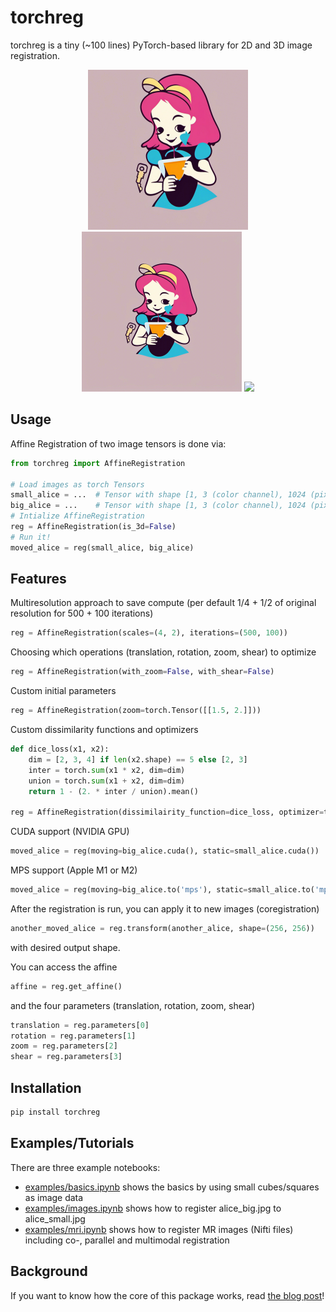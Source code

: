 # torchreg

torchreg is a tiny (~100 lines) PyTorch-based library for 2D and 3D image registration.

<p float="left", align="center">
<img src="https://github.com/codingfisch/torchreg/blob/main/examples/alice_big.jpg" width="256"/>
<img src="https://github.com/codingfisch/torchreg/blob/main/examples/alice_small.jpg" width="256"/>
<img src="https://github.com/codingfisch/torchreg/assets/55840648/ddc495fb-f5be-4bba-a8ab-c474a85a34ff" width="256"/>
</p>

## Usage
Affine Registration of two image tensors is done via:
```python
from torchreg import AffineRegistration

# Load images as torch Tensors
small_alice = ...  # Tensor with shape [1, 3 (color channel), 1024 (pixel), 1024 (pixel)]
big_alice = ...    # Tensor with shape [1, 3 (color channel), 1024 (pixel), 1024 (pixel)]
# Intialize AffineRegistration
reg = AffineRegistration(is_3d=False)
# Run it!
moved_alice = reg(small_alice, big_alice)
```

## Features

Multiresolution approach to save compute (per default 1/4 + 1/2 of original resolution for 500 + 100 iterations)
```python
reg = AffineRegistration(scales=(4, 2), iterations=(500, 100))
```
Choosing which operations (translation, rotation, zoom, shear) to optimize
```python
reg = AffineRegistration(with_zoom=False, with_shear=False)
```
Custom initial parameters
```python
reg = AffineRegistration(zoom=torch.Tensor([[1.5, 2.]]))
```
Custom dissimilarity functions and optimizers
```python
def dice_loss(x1, x2):
    dim = [2, 3, 4] if len(x2.shape) == 5 else [2, 3]
    inter = torch.sum(x1 * x2, dim=dim)
    union = torch.sum(x1 + x2, dim=dim)
    return 1 - (2. * inter / union).mean()

reg = AffineRegistration(dissimilairity_function=dice_loss, optimizer=torch.optim.Adam)
```
CUDA support (NVIDIA GPU)
```python
moved_alice = reg(moving=big_alice.cuda(), static=small_alice.cuda())
```
MPS support (Apple M1 or M2)
```python
moved_alice = reg(moving=big_alice.to('mps'), static=small_alice.to('mps'))
```

After the registration is run, you can apply it to new images (coregistration)
```python
another_moved_alice = reg.transform(another_alice, shape=(256, 256))
```
with desired output shape.

You can access the affine
```python
affine = reg.get_affine()
```
and the four parameters (translation, rotation, zoom, shear)
```python
translation = reg.parameters[0]
rotation = reg.parameters[1]
zoom = reg.parameters[2]
shear = reg.parameters[3]
```

## Installation
```bash
pip install torchreg
```

## Examples/Tutorials

There are three example notebooks:

- [examples/basics.ipynb](https://github.com/codingfisch/torchreg/blob/main/examples/basic.ipynb) shows the basics by using small cubes/squares as image data
- [examples/images.ipynb](https://github.com/codingfisch/torchreg/blob/main/examples/image.ipynb) shows how to register alice_big.jpg to alice_small.jpg
- [examples/mri.ipynb](https://github.com/codingfisch/torchreg/blob/main/examples/mri.ipynb) shows how to register MR images (Nifti files) including co-, parallel and multimodal registration

## Background

If you want to know how the core of this package works, read [the blog post](https://codingfisch.github.io/2023/08/09/affine-registration-in-12-lines-of-code.html)!
